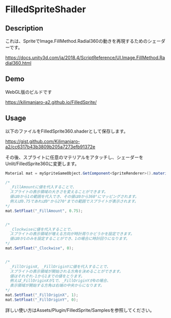 # FilledSpriteShader

## Description

これは、SpriteでImage.FillMethod.Radial360の動きを再現するためのシェーダーです。

https://docs.unity3d.com/ja/2018.4/ScriptReference/UI.Image.FillMethod.Radial360.html


## Demo
WebGL版のビルドです

https://kilimanjaro-a2.github.io/FilledSprite/


## Usage
以下のファイルをFilledSprite360.shaderとして保存します。

https://gist.github.com/Kilimanjaro-a2/cc6317b43b3809b205a7273efb91372e

その後、スプライトに任意のマテリアルをアタッチし、シェーダーをUnlit/FilledSprite360に変更します。


```C#
Material mat = mySpriteGameObject.GetComponent<SpriteRenderer>().material;

/*
  _FillAmountに値を代入することで、
  スプライトの表示領域の大きさを変えることができます。
  値は0から1の範囲を代入でき、その値は0から360°にマッピングされます。
  例えば0.75であれば0°から270°までの範囲でスプライトが表示されます。
*/
mat.SetFloat("_FillAmount", 0.75);


/*
  _Clockwiseに値を代入することで、
  スプライトの表示領域が増える方向が時計周りかどうかを設定できます。
  値は0か1のみを設定することができ、1の場合に時計回りになります。
*/
mat.SetFloat("_Clockwise", 0);


/*
  _FillOriginX, _FillOriginYに値を代入することで、
  スプライトの表示領域が開始される方角を決めることができます。
  値はそれぞれ-1から1までの値をとります。
  例えば_FillOriginXが1で、_FillOriginYが0の場合、
  表示領域が開始する方角は右端の中央からになります。
*/
mat.SetFloat("_FillOriginX", 1);
mat.SetFloat("_FillOriginY", 0);
```


詳しい使い方はAssets/Plugin/FilledSprite/Samplesを参照してください。